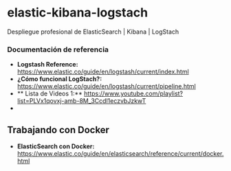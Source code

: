 # elastic-kibana-logstach
Despliegue profesional de ElasticSearch | Kibana |  LogStach

### Documentación de referencia
- **Logstash Reference:** https://www.elastic.co/guide/en/logstash/current/index.html
- **¿Cómo funcional LogStach?:** https://www.elastic.co/guide/en/logstash/current/pipeline.html
- ** Lista de Videos 1:** https://www.youtube.com/playlist?list=PLVx1qovxj-amb-8M_3Ccdl1eczvbJzkwT
-

## Trabajando con Docker
- **ElasticSearch con Docker:** https://www.elastic.co/guide/en/elasticsearch/reference/current/docker.html

